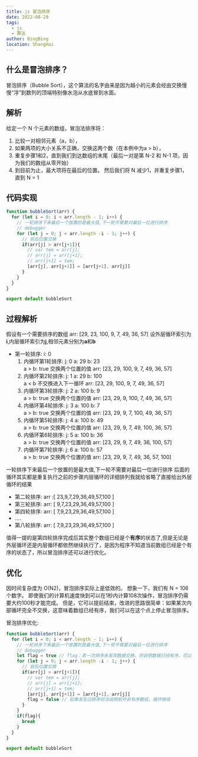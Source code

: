 ```yaml
---
title: js 冒泡排序
date: 2022-08-29
tags:
  - js
  - 算法
author: BingBing
location: ShangHai
---
```


## 什么是冒泡排序？

冒泡排序（Bubble Sort），这个算法的名字由来是因为越小的元素会经由交换慢慢“浮”到数列的顶端特别像水泡从水底冒到水面。

## 解析

给定一个 N 个元素的数组，冒泡法排序将：

1. 比较一对相邻元素（a，b），
2. 如果两项的大小关系不正确，交换这两个数（在本例中为a > b），
3. 重复步骤1和2，直到我们到达数组的末尾（最后一对是第 N-2 和 N-1 项，因为我们的数组从零开始）
4. 到目前为止，最大项将在最后的位置。 然后我们将 N 减少1，并重复步骤1，直到 N = 1


## 代码实现
```js
function bubbleSort(arr) {
  for (let i = 0; i < arr.length - 1; i++) {
    // 一轮排序下来最后一个放置的是最大值,下一轮不需要对最后一位进行排序
    // debugger
    for (let j = 0; j < arr.length -i - 1; j++) {
      // 前后位置交换
      if(arr[j] > arr[j+1]){
        // var tem = arr[j];
        // arr[j] = arr[j+1];
        // arr[j+1] = tem;
        [arr[j], arr[j+1]] = [arr[j+1], arr[j]]
      }
    }
  }
}

export default bubbleSort
```
## 过程解析

假设有一个需要排序的数组 arr: [29, 23, 100, 9, 7, 49, 36, 57]
设外层循环索引为**i**,内层循环索引为**j**,相邻元素分别为**a**和**b**
- 第一轮排序:
  i: 0
  1. 内循环第1轮排序:
      j: 0
      a: 29
      b: 23    
      a > b: true 交换两个位置的值
      arr: [23, 29, 100, 9, 7, 49, 36, 57]
  2. 内循环第2轮排序:
      j: 1
      a: 29
      b: 100    
      a < b 不交换进入下一循环
      arr: [23, 29, 100, 9, 7, 49, 36, 57]
  3. 内循环第3轮排序:
      j: 2
      a: 100
      b: 9  
      a > b: true 交换两个位置的值 
      arr: [23, 29, 9, 100, 7, 49, 36, 57]
  4. 内循环第4轮排序:
      j: 3
      a: 100
      b: 7  
      a > b: true 交换两个位置的值 
      arr: [23, 29, 9, 7, 100, 49, 36, 57]    
  5. 内循环第5轮排序:
      j: 4
      a: 100
      b: 49  
      a > b: true 交换两个位置的值 
      arr: [23, 29, 9, 7, 49, 100, 36, 57] 
  6. 内循环第6轮排序:
      j: 5
      a: 100
      b: 36  
      a > b: true 交换两个位置的值 
      arr: [23, 29, 9, 7, 49, 36, 100, 57] 
  7. 内循环第7轮排序:
      j: 6
      a: 100
      b: 57  
      a > b: true 交换两个位置的值 
      arr: [23, 29, 9, 7, 49, 36, 57, 100] 

一轮排序下来最后一个放置的是最大值,下一轮不需要对最后一位进行排序
后面的循环其实都是重复执行之前的步骤内层循环的详细排列我就给省略了直接给出外层循环的结果

- 第二轮排序: arr :[ 23,9,7,29,36,49,57,100 ]
- 第三轮排序: arr: [ 9,7,23,29,36,49,57,100 ]
- 第四轮排序: arr: [ 7,9,23,29,36,49,57,100 ]
- ....
- 第八轮排序: arr: [ 7,9,23,29,36,49,57,100 ]

值得一提的是第四轮排序完成后其实整个数组已经是个**有序**的状态了,但是无论是外层循环还是内层循环都依然继续执行了，是因为程序不知道当前数组已经是个有序的状态了，所以冒泡排序还可以进行优化。


## 优化

因时间复杂度为 O(N2)，冒泡排序实际上是低效的。 想象一下，我们有 N = 106 个数字。 即使我们的计算机速度快到可以在1秒内计算108次操作，冒泡排序仍需要大约100秒才能完成。
但是，它可以提前结束，改进的思路很简单：如果某次内部循环完全不交换，这意味着数组已经有序，我们可以在这个点上停止冒泡排序。

冒泡排序优化:

```js
function bubbleSort(arr) {
  for (let i = 0; i < arr.length - 1; i++) {
    // 一轮排序下来最后一个放置的是最大值,下一轮不需要对最后一位进行排序
    // debugger
    let flag = true // flag：若一次排序未发现数据交换，则说明数据已经有序，可以结束排序过程
    for (let j = 0; j < arr.length -i - 1; j++) {
      // 前后位置交换
      if(arr[j] > arr[j+1]){
        // var tem = arr[j];
        // arr[j] = arr[j+1];
        // arr[j+1] = tem;
        [arr[j], arr[j+1]] = [arr[j+1], arr[j]]
        flag = false // 如果发生过排序则当说明前并非有序数组，循环继续
      }
    }
    if(flag){
      break
    }
  }
}

export default bubbleSort
```